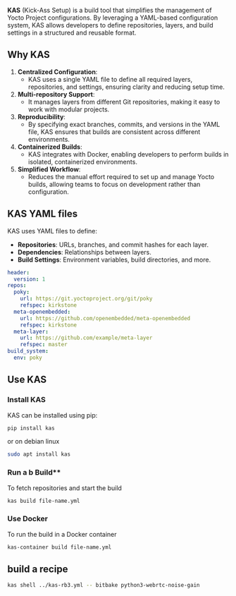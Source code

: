 **KAS** (Kick-Ass Setup) is a build tool that simplifies the management of Yocto Project configurations. By leveraging a YAML-based configuration system, KAS allows developers to define repositories, layers, and build settings in a structured and reusable format.

## Why KAS
1. **Centralized Configuration**:
    - KAS uses a single YAML file to define all required layers, repositories, and settings, ensuring clarity and reducing setup time.
2. **Multi-repository Support**:
    - It manages layers from different Git repositories, making it easy to work with modular projects.
3. **Reproducibility**:
    - By specifying exact branches, commits, and versions in the YAML file, KAS ensures that builds are consistent across different environments.
4. **Containerized Builds**:
    - KAS integrates with Docker, enabling developers to perform builds in isolated, containerized environments.
5. **Simplified Workflow**:
    - Reduces the manual effort required to set up and manage Yocto builds, allowing teams to focus on development rather than configuration.

## KAS YAML files
KAS uses YAML files to define:
- **Repositories**: URLs, branches, and commit hashes for each layer.
- **Dependencies**: Relationships between layers.
- **Build Settings**: Environment variables, build directories, and more.

``` yaml
header:
  version: 1
repos:
  poky:
    url: https://git.yoctoproject.org/git/poky
    refspec: kirkstone
  meta-openembedded:
    url: https://github.com/openembedded/meta-openembedded
    refspec: kirkstone
  meta-layer:
    url: https://github.com/example/meta-layer
    refspec: master
build_system:
  env: poky
```

## Use KAS
### **Install KAS**
KAS can be installed using pip:
``` bash
pip install kas
```
or on debian linux 
``` bash
sudo apt install kas
```
### Run a b Build**
To fetch repositories and start the build
``` bash
kas build file-name.yml
```

### **Use Docker**
To run the build in a Docker container
``` bash
kas-container build file-name.yml
```

## build a recipe
``` bash
kas shell ../kas-rb3.yml -- bitbake python3-webrtc-noise-gain
```